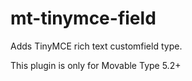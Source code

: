 mt-tinymce-field
================

Adds TinyMCE rich text customfield type.

This plugin is only for Movable Type 5.2+